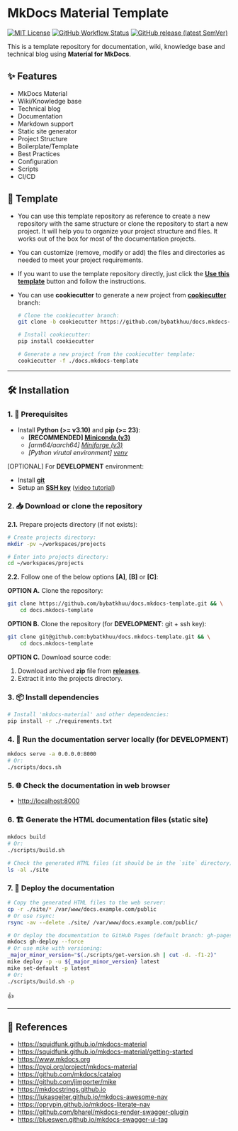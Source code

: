 # MkDocs Material Template

[![MIT License](https://img.shields.io/badge/License-MIT-green.svg)](https://choosealicense.com/licenses/mit)
[![GitHub Workflow Status](https://img.shields.io/github/actions/workflow/status/bybatkhuu/docs.mkdocs-template/4.publish-docs.yml?logo=GitHub)](https://github.com/bybatkhuu/docs.mkdocs-template/actions/workflows/4.publish-docs.yml)
[![GitHub release (latest SemVer)](https://img.shields.io/github/v/release/bybatkhuu/docs.mkdocs-template?logo=GitHub&color=blue)](https://github.com/bybatkhuu/docs.mkdocs-template/releases)

This is a template repository for documentation, wiki, knowledge base and technical blog using **Material for MkDocs**.

## ✨ Features

- MkDocs Material
- Wiki/Knowledge base
- Technical blog
- Documentation
- Markdown support
- Static site generator
- Project Structure
- Boilerplate/Template
- Best Practices
- Configuration
- Scripts
- CI/CD

## 🧩 Template

- You can use this template repository as reference to create a new repository with the same structure or clone the repository to start a new project. It will help you to organize your project structure and files. It works out of the box for most of the documentation projects.
- You can customize (remove, modify or add) the files and directories as needed to meet your project requirements.
- If you want to use the template repository directly, just click the **[Use this template](https://github.com/new?template_name=docs.mkdocs-template&template_owner=bybatkhuu)** button and follow the instructions.
- You can use **cookiecutter** to generate a new project from **[cookiecutter](https://github.com/bybatkhuu/docs.mkdocs-template/tree/cookiecutter)** branch:

    ```sh
    # Clone the cookiecutter branch:
    git clone -b cookiecutter https://github.com/bybatkhuu/docs.mkdocs-template.git

    # Install cookiecutter:
    pip install cookiecutter

    # Generate a new project from the cookiecutter template:
    cookiecutter -f ./docs.mkdocs-template
    ```

---

## 🛠 Installation

### 1. 🚧 Prerequisites

- Install **Python (>= v3.10)** and **pip (>= 23)**:
    - **[RECOMMENDED] [Miniconda (v3)](https://www.anaconda.com/docs/getting-started/miniconda/install)**
    - *[arm64/aarch64] [Miniforge (v3)](https://github.com/conda-forge/miniforge)*
    - *[Python virutal environment] [venv](https://docs.python.org/3/library/venv.html)*

[OPTIONAL] For **DEVELOPMENT** environment:

- Install [**git**](https://git-scm.com/downloads)
- Setup an [**SSH key**](https://docs.github.com/en/github/authenticating-to-github/connecting-to-github-with-ssh) ([video tutorial](https://www.youtube.com/watch?v=snCP3c7wXw0))

### 2. 📥 Download or clone the repository

**2.1.** Prepare projects directory (if not exists):

```sh
# Create projects directory:
mkdir -pv ~/workspaces/projects

# Enter into projects directory:
cd ~/workspaces/projects
```

**2.2.** Follow one of the below options **[A]**, **[B]** or **[C]**:

**OPTION A.** Clone the repository:

```sh
git clone https://github.com/bybatkhuu/docs.mkdocs-template.git && \
    cd docs.mkdocs-template
```

**OPTION B.** Clone the repository (for **DEVELOPMENT**: git + ssh key):

```sh
git clone git@github.com:bybatkhuu/docs.mkdocs-template.git && \
    cd docs.mkdocs-template
```

**OPTION C.** Download source code:

1. Download archived **zip** file from [**releases**](https://github.com/bybatkhuu/docs.mkdocs-template/releases).
2. Extract it into the projects directory.

### 3. 📦 Install dependencies

```sh
# Install 'mkdocs-material' and other dependencies:
pip install -r ./requirements.txt
```

### 4. 🏁 Run the documentation server locally (for DEVELOPMENT)

```sh
mkdocs serve -a 0.0.0.0:8000
# Or:
./scripts/docs.sh
```

### 5. 🌐 Check the documentation in web browser

- <http://localhost:8000>

### 6. 🏗️ Generate the HTML documentation files (static site)

```sh
mkdocs build
# Or:
./scripts/build.sh

# Check the generated HTML files (it should be in the `site` directory):
ls -al ./site
```

### 7. 🚀 Deploy the documentation

```sh
# Copy the generated HTML files to the web server:
cp -r ./site/* /var/www/docs.example.com/public
# Or use rsync:
rsync -av --delete ./site/ /var/www/docs.example.com/public/

# Or deploy the documentation to GitHub Pages (default branch: gh-pages) of this repository:
mkdocs gh-deploy --force
# Or use mike with versioning:
_major_minor_version="$(./scripts/get-version.sh | cut -d. -f1-2)"
mike deploy -p -u ${_major_minor_version} latest
mike set-default -p latest
# Or:
./scripts/build.sh -p
```

👍

---

## 📑 References

- <https://squidfunk.github.io/mkdocs-material>
- <https://squidfunk.github.io/mkdocs-material/getting-started>
- <https://www.mkdocs.org>
- <https://pypi.org/project/mkdocs-material>
- <https://github.com/mkdocs/catalog>
- <https://github.com/jimporter/mike>
- <https://mkdocstrings.github.io>
- <https://lukasgeiter.github.io/mkdocs-awesome-nav>
- <https://oprypin.github.io/mkdocs-literate-nav>
- <https://github.com/bharel/mkdocs-render-swagger-plugin>
- <https://blueswen.github.io/mkdocs-swagger-ui-tag>
